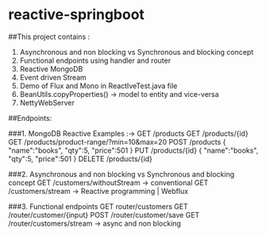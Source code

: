 # reactive-springboot

##This project contains :

1. Asynchronous and non blocking vs Synchronous and blocking concept
2. Functional endpoints using handler and router
3. Reactive MongoDB
4. Event driven Stream
5. Demo of Flux and Mono in ReactIveTest.java file
6. BeanUtils.copyProperties() -> model to entity and vice-versa
7. NettyWebServer

##Endpoints:

###1. MongoDB Reactive Examples :->
    GET /products
    GET /products/{id}
    GET /products/product-range/?min=10&max=20
    POST /products {
       "name":"books",
       "qty":5,
       "price":501
      }
    PUT /products/{id} {
       "name":"books",
       "qty":5,
       "price":501
      }
    DELETE /products/{id}

###2. Asynchronous and non blocking vs Synchronous and blocking concept
    GET /customers/withoutStream -> conventional
    GET /customers/stream -> Reactive programming | Webflux
    
###3. Functional endpoints
    GET router/customers 
    GET /router/customer/{input}
    POST /router/customer/save
    GET /router/customers/stream -> async and non blocking
